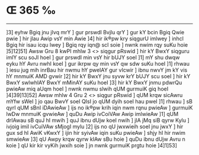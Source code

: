 # Œ 365 ‰
---
]3] eyhw Bgiq jnu jIvq mrY ] gur prswdI Bvjlu qrY ] gur kY bcin
Bgiq Qwie pwie ] hir jIau Awip vsY min Awie ]4] hir ik®pw kry
siqgurU imlwey ] inhcl Bgiq hir isau icqu lwey ] Bgiq rqy iqn@ scI
soie ] nwnk nwim rqy suKu hoie ]5]12]51]
Awsw Gru 8 kwPI mhlw 3
<> siqgur pRswid ]
hir kY BwxY siqguru imlY scu soJI hoeI ] gur prswdI min vsY hir bUJY
soeI ]1] mY shu dwqw eyku hY Avru nwhI koeI ] gur ikrpw qy min vsY qw
sdw suKu hoeI ]1] rhwau ] iesu jug mih inrBau hir nwmu hY pweIAY gur
vIcwir ] ibnu nwvY jm kY vis hY mnmuiK AMD gvwir ]2] hir kY BwxY jnu
syvw krY bUJY scu soeI ] hir kY BwxY swlwhIAY BwxY mMinAY suKu hoeI ]3]
hir kY BwxY jnmu pdwrQu pwieAw miq aUqm hoeI ] nwnk nwmu slwih qUM
gurmuiK giq hoeI ]4]39]13]52]
Awsw mhlw 4 Gru 2
<> siqgur pRswid ]
qUM krqw sicAwru mYfw sWeI ] jo qau BwvY soeI QIsI jo qUM dyih soeI hau
pweI ]1] rhwau ] sB qyrI qUM sBnI iDAwieAw ] ijs no ik®pw krih iqin
nwm rqnu pwieAw ] gurmuiK lwDw mnmuiK gvwieAw ] quDu Awip ivCoiVAw
Awip imlwieAw ]1] qUM drIAwau sB quJ hI mwih ] quJ ibnu dUjw koeI
nwih ] jIA jMq siB qyrw Kylu ] ivjoig imil ivCuiVAw sMjogI mylu ]2]
ijs no qU jwxwieih soeI jnu jwxY ] hir gux sd hI AwiK vKwxY ] ijin
hir syivAw iqin suKu pwieAw ] shjy hI hir nwim smwieAw ]3] qU Awpy
krqw qyrw kIAw sBu hoie ] quDu ibnu dUjw Avru n koie ] qU kir kir vyKih
jwxih soie ] jn nwnk gurmuiK prgtu hoie ]4]1]53]
####
